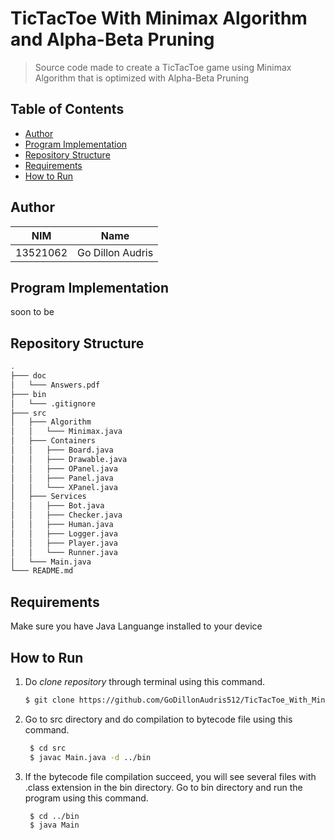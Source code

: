 # TicTacToe With Minimax Algorithm and Alpha-Beta Pruning
> Source code made to create a TicTacToe game using Minimax Algorithm that is optimized with Alpha-Beta Pruning

## Table of Contents
- [Author](#author)
- [Program Implementation](#program-implementation)
- [Repository Structure](#repository-structure)
- [Requirements](#requirements)
- [How to Run](#how-to-run)

## Author
| NIM      | Name                      |
| -------- | ------------------------- |
| 13521062 | Go Dillon Audris          |

## Program Implementation
soon to be

## Repository Structure
```bash
.
├─── doc
│   └─── Answers.pdf
├─── bin  
│   └─── .gitignore
├─── src
│   ├─── Algorithm
│   │   └─── Minimax.java
│   ├─── Containers
│   │   ├─── Board.java
│   │   ├─── Drawable.java
│   │   ├─── OPanel.java
│   │   ├─── Panel.java
│   │   └─── XPanel.java
│   ├─── Services
│   │   ├─── Bot.java
│   │   ├─── Checker.java
│   │   ├─── Human.java
│   │   ├─── Logger.java
│   │   ├─── Player.java
│   │   └─── Runner.java
│   └─── Main.java
└─── README.md
```

## Requirements
Make sure you have Java Languange installed to your device

## How to Run
1. Do *clone repository* through terminal using this command.
    ``` bash
    $ git clone https://github.com/GoDillonAudris512/TicTacToe_With_Minimax.git
    ```
2. Go to src directory and do compilation to bytecode file using this command.
   ``` bash
    $ cd src
    $ javac Main.java -d ../bin
   ```
3. If the bytecode file compilation succeed, you will see several files with .class extension in the bin directory.
   Go to bin directory and run the program using this command.
   ``` bash
    $ cd ../bin
    $ java Main
   ```